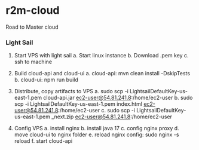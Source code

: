 # r2m-cloud
Road to Master cloud

### Light Sail
1. Start VPS with light sail
  a. Start linux instance
  b. Download .pem key
  c. ssh to machine

2. Build cloud-api and cloud-ui
  a. cloud-api: mvn clean install -DskipTests
  b. cloud-ui: npm run build

3. Distribute, copy artifacts to VPS
  a. sudo scp -i LightsailDefaultKey-us-east-1.pem cloud-api.jar   ec2-user@54.81.241.8:/home/ec2-user
  b. sudo scp -i LightsailDefaultKey-us-east-1.pem index.html ec2-user@54.81.241.8:/home/ec2-user
  c. sudo scp -i LightsailDefaultKey-us-east-1.pem _next.zip  ec2-user@54.81.241.8:/home/ec2-user

4. Config VPS
  a. install nginx
  b. install java 17
  c. config nginx proxy
  d. move cloud-ui to nginx folder
  e. reload nginx config: sudo nginx -s reload
  f. start cloud-api

